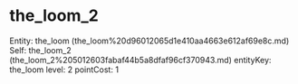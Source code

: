 # the_loom_2

Entity: the_loom (the_loom%20d96012065d1e410aa4663e612af69e8c.md)
Self: the_loom_2 (the_loom_2%205012603fabaf44b5a8dfaf96cf370943.md)
entityKey: the_loom
level: 2
pointCost: 1

[](Untitled%20fe6e68acfaa64fe295f8484fa0743094.md)